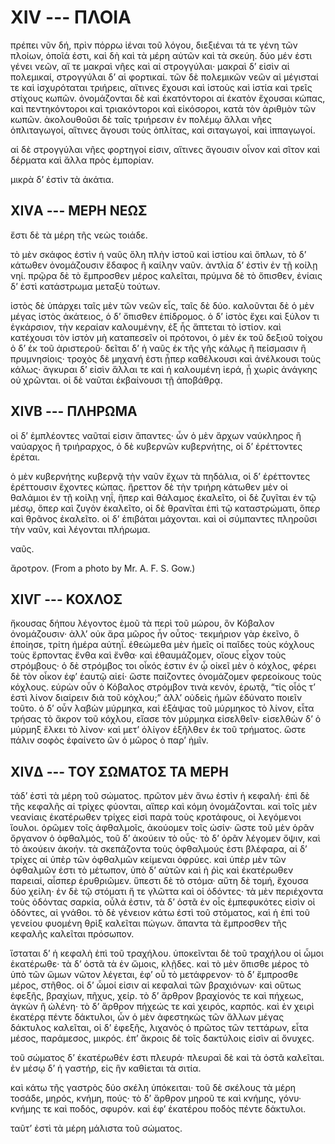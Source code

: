 
# XIV --- ΠΛΟΙΑ

πρέπει νῦν δή, πρὶν πόρρω ἰέναι τοῦ λόγου, διεξιέναι τά τε γένη τῶν πλοίων, ὁποῖά ἐστι, καὶ δὴ καὶ τὰ μέρη αὐτῶν καὶ τὰ σκεύη. δύο μέν ἐστι γένει νεῶν, αἵ τε μακραὶ νῆες καὶ αἱ στρογγύλαι· μακραὶ δ’ εἰσὶν αἱ πολεμικαί, στρογγύλαι δ’ αἱ φορτικαί. τῶν δὲ πολεμικῶν νεῶν αἱ μέγισταί τε καὶ ἰσχυρόταται τριήρεις, αἵτινες ἔχουσι καὶ ἱστοὺς καὶ ἱστία καὶ τρεῖς στίχους κωπῶν. ὀνομάζονται δὲ καὶ ἑκατόντοροι αἱ ἑκατὸν ἔχουσαι κώπας, καὶ πεντηκόντοροι καὶ τριακόντοροι καὶ εἰκόσοροι, κατὰ τὸν ἀριθμὸν τῶν κωπῶν. ἀκολουθοῦσι δὲ ταῖς τριήρεσιν ἐν πολέμῳ ἄλλαι νῆες ὁπλιταγωγοί, αἵτινες ἄγουσι τοὺς ὁπλίτας, καὶ σιταγωγοί, καὶ ἱππαγωγοί.

αἱ δὲ στρογγύλαι νῆες φορτηγοί εἰσιν, αἵτινες ἄγουσιν οἶνον καὶ σῖτον καὶ δέρματα καὶ ἄλλα πρὸς ἐμπορίαν.

μικρὰ δ’ ἐστὶν τὰ ἀκάτια.

## XIVΑ --- ΜΕΡΗ ΝΕΩΣ

ἔστι δὲ τὰ μέρη τῆς νεὼς τοιάδε.

τὸ μὲν σκάφος ἐστὶν ἡ ναῦς ὅλη πλὴν ἱστοῦ καὶ ἱστίου καὶ ὅπλων, τὸ δ’ κάτωθεν ὀνομάζουσιν ἔδαφος ἢ καίλην ναῦν. ἀντλία δ’ ἐστὶν ἐν τῇ κοίλῃ νηί. πρῷρα δὲ τὸ ἔμπροσθεν μέρος καλεῖται, πρύμνα δὲ τὸ ὄπισθεν, ἐνίαις δ’ ἐστὶ κατάστρωμα μεταξὺ τούτων.

ἱστὸς δὲ ὑπάρχει ταῖς μὲν τῶν νεῶν εἷς, ταῖς δὲ δύο. καλοῦνται δὲ ὁ μὲν μέγας ἱστὸς ἀκάτειος, ὁ δ’ ὄπισθεν ἐπίδρομος. ὁ δ’ ἱστὸς ἔχει καὶ ξύλον τι ἐγκάρσιον, τὴν κεραίαν καλουμένην, ἐξ ἧς ἅπτεται τὸ ἱστίον. καὶ κατέχουσι τὸν ἱστὸν μὴ καταπεσεῖν οἱ πρότονοι, ὁ μὲν ἐκ τοῦ δεξιοῦ τοίχου ὁ δ’ ἐκ τοῦ ἀριστεροῦ· δεῖται δ’ ἡ ναῦς ἐκ τῆς γῆς κάλῳς ἢ πείσμασιν ἢ πρυμνησίοις· τροχὸς δὲ μηχανή ἐστι ᾗπερ καθέλκουσι καὶ ἀνέλκουσι τοὺς κάλως· ἄγκυραι δ’ εἰσὶν ἄλλαι τε καὶ ἡ καλουμένη ἱερά, ᾗ χωρὶς ἀνάγκης οὐ χρῶνται. οἱ δὲ ναῦται ἐκβαίνουσι τῇ ἀποβάθρᾳ.

## XIVΒ --- ΠΛΗΡΩΜΑ

οἱ δ’ ἐμπλέοντες ναῦταί εἰσιν ἅπαντες· ὧν ὁ μὲν ἄρχων ναύκληρος ἢ ναύαρχος ἢ τριήραρχος, ὁ δὲ κυβερνῶν κυβερνήτης, οἱ δ’ ἐρέττοντες ἐρέται.

ὁ μὲν κυβερνήτης κυβερνᾷ τὴν ναῦν ἔχων τὰ πηδάλια, οἱ δ’ ἐρέττοντες ἐρέττουσιν ἔχοντες κώπας. ἤρεττον δὲ τὴν τριήρη κάτωθεν μὲν οἱ θαλάμιοι ἐν τῇ κοίλῃ νηΐ, ἥπερ καὶ θάλαμος ἐκαλεῖτο, οἱ δὲ ζυγῖται ἐν τῷ μέσῳ, ὅπερ καὶ ζυγὸν ἐκαλεῖτο, οἱ δὲ θρανῖται ἐπὶ τῷ καταστρώματι, ὅπερ καὶ θρᾶνος ἐκαλεῖτο. οἱ δ’ ἐπιβάται μάχονται. καὶ οἱ σύμπαντες πληροῦσι τὴν ναῦν, καὶ λέγονται πλήρωμα.

ναῦς.

ἄροτρον. (From a photo by Mr. A. F. S. Gow.)

## XIVΓ --- ΚΟΧΛΟΣ

ἤκουσας δήπου λέγοντος ἐμοῦ τὰ περὶ τοῦ μώρου, ὃν Κόβαλον ὀνομάζουσιν· ἀλλ’ οὐκ ἄρα μῶρος ἦν οὗτος· τεκμήριον γὰρ ἐκεῖνο, ὃ ἐποίησε, τρίτη ἡμέρα αὑτηΐ. ἐθεώμεθα μὲν ἡμεῖς οἱ παῖδες τοὺς κόχλους τοὺς ἕρποντας ἔνθα καὶ ἔνθα· καὶ ἐθαυμάζομεν, οἵους εἶχον τοὺς στρόμβους· ὁ δὲ στρόμβος τοι οἶκός ἐστιν ἐν ᾧ οἰκεῖ μὲν ὁ κόχλος, φέρει δὲ τὸν οἶκον ἐφ’ ἑαυτῷ αἰεί· ὥστε παίζοντες ὀνομάζομεν φερεοίκους τοὺς κόχλους. εὑρὼν οὖν ὁ Κόβαλος στρόμβον τινὰ κενόν, ἐρωτᾷ, “τίς οἷός τ’ ἐστὶ λίνον διαίρειν διὰ τοῦ κόχλου;” ἀλλ’ οὐδεὶς ἡμῶν ἐδύνατο ποιεῖν τοῦτο. ὁ δ’ οὖν λαβὼν μύρμηκα, καὶ ἐξάψας τοῦ μύρμηκος τὸ λίνον, εἶτα τρήσας τὸ ἄκρον τοῦ κόχλου, εἴασε τὸν μύρμηκα εἰσελθεῖν· εἰσελθὼν δ’ ὁ μύρμηξ ἕλκει τὸ λίνον· καὶ μετ’ ὀλίγον ἐξῆλθεν ἐκ τοῦ τρήματος. ὥστε πάλιν σοφὸς ἐφαίνετο ὢν ὁ μῶρος ὁ παρ’ ἡμῖν.

## XIVΔ --- ΤΟΥ ΣΩΜΑΤΟΣ ΤΑ ΜΕΡΗ

τάδ’ ἐστὶ τὰ μέρη τοῦ σώματος. πρῶτον μὲν ἄνω ἐστὶν ἡ κεφαλή· ἐπὶ δὲ τῆς κεφαλῆς αἱ τρίχες φύονται, αἵπερ καὶ κόμη ὀνομάζονται. καὶ τοῖς μὲν νεανίαις ἑκατέρωθεν τρίχες εἰσὶ παρὰ τοὺς κροτάφους, οἱ λεγόμενοι ἴουλοι. ὁρῶμεν τοῖς ἀφθαλμοῖς, ἀκούομεν τοῖς ὠσίν· ὥστε τοῦ μὲν ὁρᾶν ὄργανον ὁ ὀφθαλμός, τοῦ δ’ ἀκούειν τὸ οὖς· τὸ δ’ ὁρᾶν λέγομεν ὄψιν, καὶ τὸ ἀκούειν ἀκοήν. τὰ σκεπάζοντα τοὺς ὀφθαλμούς ἐστι βλέφαρα, αἱ δ’ τρίχες αἱ ὑπὲρ τῶν ὀφθαλμῶν  κείμεναι ὀφρύες. καὶ ὑπὲρ μὲν τῶν ὀφθαλμῶν ἐστι τὸ μέτωπον, ὑπὸ δ’ αὐτῶν καὶ ἡ ῥὶς καὶ ἑκατέρωθεν παρειαί, αἷσπερ ἐρυθριῶμεν. ὕπεστι δὲ τὸ στόμα· αὕτη δὲ τομή, ἔχουσα δύο χείλη· ἐν δὲ τῷ στόματι ἥ τε γλῶττα καὶ οἱ ὀδόντες· τὰ μὲν περιέχοντα τοὺς ὀδόντας σαρκία, οὖλά ἐστιν, τὰ δ’ ὀστᾶ ἐν οἷς ἐμπεφυκότες εἰσὶν οἱ ὀδόντες, αἱ γνάθοι. τὸ δὲ γένειον κάτω ἐστὶ τοῦ στόματος, καὶ ἡ ἐπὶ τοῦ γενείου φυομένη θρὶξ καλεῖται πώγων. ἅπαντα τὰ ἔμπροσθεν τῆς κεφαλῆς καλεῖται πρόσωπον.

ἵσταται δ’ ἡ κεφαλὴ ἐπὶ τοῦ τραχήλου. ὑποκεῖνται δὲ τοῦ τραχήλου οἱ ὦμοι ἑκατέρωθε· τὰ δ’ ὀστᾶ τὰ ἐν ὤμοις, κλῇδες. καὶ τὸ μὲν ὄπισθε μέρος τὸ ὑπὸ τῶν ὤμων νῶτον λέγεται, ἐφ’ οὗ τὸ μετάφρενον· τὸ δ’ ἔμπροσθε μέρος, στῆθος. οἱ δ’ ὦμοί εἰσιν αἱ κεφαλαὶ τῶν βραχιόνων· καὶ οὕτως ἐφεξῆς, βραχίων, πῆχυς, χείρ. τὸ δ’ ἄρθρον βραχίονός τε καὶ πήχεως, ἀγκὼν ἢ ὠλένη· τὸ δ’ ἄρθρον πήχεώς τε καὶ χειρός, καρπός. καὶ ἐν χειρὶ ἑκατέρᾳ πέντε δάκτυλοι, ὧν ὁ μὲν ἀφεστηκὼς τῶν ἄλλων μέγας δάκτυλος καλεῖται, οἱ δ’ ἐφεξῆς, λιχανὸς ὁ πρῶτος τῶν τεττάρων, εἶτα μέσος, παράμεσος, μικρός. ἐπ’ ἄκροις δὲ τοῖς δακτύλοις εἰσὶν αἱ ὄνυχες.

τοῦ σώματος δ’ ἑκατέρωθέν ἐστι πλευρά· πλευραὶ δὲ καὶ τὰ ὀστᾶ καλεῖται. ἐν μέσῳ δ’ ἡ γαστήρ, εἰς ἣν καθίεται τὰ σιτία.

καὶ κάτω τῆς γαστρὸς δύο σκέλη ὑπόκειται· τοῦ δὲ σκέλους τὰ μέρη τοσάδε, μηρός, κνήμη, πούς· τὸ δ’ ἄρθρον μηροῦ τε καὶ κνήμης, γόνυ· κνήμης τε καὶ ποδός, σφυρόν. καὶ ἐφ’ ἑκατέρου ποδὸς πέντε δάκτυλοι.

ταῦτ’ ἐστὶ τὰ μέρη μάλιστα τοῦ σώματος.

